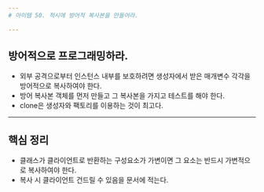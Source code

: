 ```yaml
---
# 아이템 50. 적시에 방어적 복사본을 만들어라.

---
```

## 방어적으로 프로그래밍하라.

- 외부 공격으로부터 인스턴스 내부를 보호하려면 생성자에서 받은 매개변수 각각을 방어적으로 복사하여야 한다.
- 방어 복사본 객체를 먼저 만들고 그 복사본을 가지고 테스트를 해야 한다.
- clone은 생성자와 팩토리를 이용하는 것이 최고다.

---
## 핵심 정리
- 클래스가 클라이언트로 반환하는 구성요소가 가변이면 그 요소는 반드시 가변적으로 복사하여야 한다.
- 복사 시 클라이언트 건드릴 수 있음을 문서에 적는다.